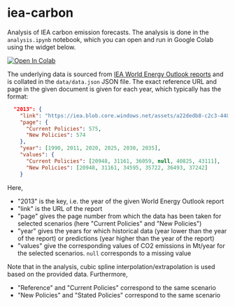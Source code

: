 # iea-carbon
Analysis of IEA carbon emission forecasts. The analysis is done in the `analysis.ipynb` notebook, which you can open and run in Google Colab using the widget below.

[![Open In Colab](https://colab.research.google.com/assets/colab-badge.svg)](https://colab.research.google.com/github/tannhorn/iea-carbon/blob/main/analysis.ipynb)

The underlying data is sourced from [IEA World Energy Outlook reports](https://www.iea.org/reports/world-energy-outlook-2024) and is collated in the `data/data.json` JSON file. The exact reference URL and page in the given document is given for each year, which typically has the format:

```json
  "2013": {
    "link": "https://iea.blob.core.windows.net/assets/a22dedb8-c2c3-448c-b104-051236618b38/WEO2013.pdf",
    "page": {
      "Current Policies": 575,
      "New Policies": 574
    },
    "year": [1990, 2011, 2020, 2025, 2030, 2035],
    "values": {
      "Current Policies": [20948, 31161, 36059, null, 40825, 43111],
      "New Policies": [20948, 31161, 34595, 35722, 36493, 37242]
    }
```

Here,
- "2013" is the key, i.e. the year of the given World Energy Outlook report
- "link" is the URL of the report
- "page" gives the page number from which the data has been taken for selected scenarios (here "Current Policies" and "New Policies")
- "year" gives the years for which historical data (year lower than the year of the report) or predictions (year higher than the year of the report)
- "values" give the corresponding values of CO2 emissions in Mt/year for the selected scenarios. `null` corresponds to a missing value

Note that in the analysis, cubic spline interpolation/extrapolation is used based on the provided data. Furthermore, 
- "Reference" and "Current Policies" correspond to the same scenario
- "New Policies" and "Stated Policies" correspond to the same scenario